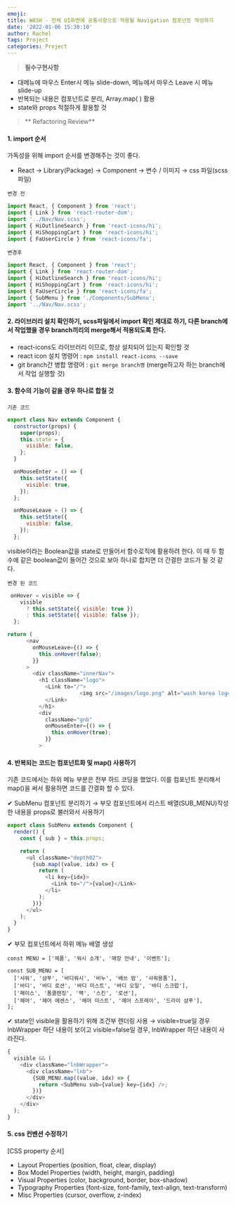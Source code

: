 ```yaml
---
emoji:
title: WASH - 전체 UI화면에 공통사항으로 적용될 Navigation 컴포넌트 작성하기
date: '2022-01-06 15:30:10'
author: Rachel
tags: Project
categories: Project
---
```


> **필수구현사항**

- 대메뉴에 마우스 Enter시 메뉴 slide-down, 메뉴에서 마우스 Leave 시 메뉴 slide-up
- 반복되는 내용은 컴포넌트로 분리, Array.map( ) 활용
- state와 props 적절하게 활용할 것

> ** Refactoring Review**

#### 1. import 순서

가독성을 위해 import 순서를 변경해주는 것이 좋다.

- React → Library(Package) → Component → 변수 / 이미지 → css 파일(scss 파일)

`변경 전`

```js
import React, { Component } from 'react';
import { Link } from 'react-router-dom';
import '../Nav/Nav.scss';
import { HiOutlineSearch } from 'react-icons/hi';
import { HiShoppingCart } from 'react-icons/hi';
import { FaUserCircle } from 'react-icons/fa';
```

`변경후`

```js
import React, { Component } from 'react';
import { Link } from 'react-router-dom';
import { HiOutlineSearch } from 'react-icons/hi';
import { HiShoppingCart } from 'react-icons/hi';
import { FaUserCircle } from 'react-icons/fa';
import { SubMenu } from './Components/SubMenu';
import '../Nav/Nav.scss';
```

#### 2. 라이브러리 설치 확인하기, scss파일에서 import 확인 제대로 하기, 다른 branch에서 작업했을 경우 branch끼리의 merge해서 적용되도록 한다.

- react-icons도 라이브러리 이므로, 항상 설치되어 있는지 확인할 것
- react icon 설치 명령어 : `npm install react-icons --save`
- git branch간 병합 명령어 : `git merge branch명` (merge하고자 하는 branch에서 작업 실행할 것)

#### 3. 함수의 기능이 같을 경우 하나로 합칠 것

`기존 코드`

```js
export class Nav extends Component {
  constructor(props) {
    super(props);
    this.state = {
      visible: false,
    };
  }

  onMouseEnter = () => {
    this.setState({
      visible: true,
    });
  };

  onMouseLeave = () => {
    this.setState({
      visible: false,
    });
  };
```

visible이라는 Boolean값을 state로 만들어서 함수로직에 활용하려 한다.
이 때 두 함수에 같은 boolean값이 들어간 것으로 보아 하나로 합치면 더 간결한 코드가 될 것 같다.

`변경 된 코드`

```js
 onHover = visible => {
    visible
      ? this.setState({ visible: true })
      : this.setState({ visible: false });
  };

return (
      <nav
        onMouseLeave={() => {
          this.onHover(false);
        }}
      >
        <div className="innerNav">
          <h1 className="logo">
            <Link to="/">
                       <img src="/images/logo.png" alt="wash korea logo" />
            </Link>
          </h1>
          <div
            className="gnb"
            onMouseEnter={() => {
              this.onHover(true);
            }}
          >
```

#### 4. 반복되는 코드는 컴포넌트화 및 map() 사용하기

기존 코드에서는 하위 메뉴 부분은 전부 하드 코딩을 했었다. 이를 컴포넌트 분리해서 map()을 써서 활용하면 코드를 간결화 할 수 있다.

✔ SubMenu 컴포넌트 분리하기
→ 부모 컴포넌트에서 리스트 배열(SUB_MENU)작성한 내용을 props로 불러와서 사용하기

```js
export class SubMenu extends Component {
  render() {
    const { sub } = this.props;

    return (
      <ul className="depth02">
        {sub.map((value, idx) => {
          return (
            <li key={idx}>
              <Link to="/">{value}</Link>
            </li>
          );
        })}
      </ul>
    );
  }
}
```

✔ 부모 컴포넌트에서 하위 메뉴 배열 생성

```
const MENU = ['제품', '워시 소개', '매장 안내', '이벤트'];

const SUB_MENU = [
  ['샤워', '샴푸', '바디워시', '비누', '배쓰 밤', '샤워용품'],
  ['바디', '바디 로션', '바디 미스트', '바디 오일', '바디 스크럽'],
  ['페이스', '폼클렌징', '팩', '스킨', '로션'],
  ['헤어', '헤어 에센스', '헤어 미스트', '헤어 스프레이', '드라이 샴푸'],
];
```

✔ state인 visible을 활용하기 위해 조건부 렌더링 사용
→ visible=true일 경우 lnbWrapper 하단 내용이 보이고 visible=false일 경우, lnbWrapper 하단 내용이 사라진다.

```js
{
  visible && (
    <div className="lnbWrapper">
      <div className="lnb">
        {SUB_MENU.map((value, idx) => {
          return <SubMenu sub={value} key={idx} />;
        })}
      </div>
    </div>
  );
}
```

#### 5. css 컨벤션 수정하기

[CSS property 순서]

- Layout Properties (position, float, clear, display)
- Box Model Properties (width, height, margin, padding)
- Visual Properties (color, background, border, box-shadow)
- Typography Properties (font-size, font-family, text-align, text-transform)
- Misc Properties (cursor, overflow, z-index)
